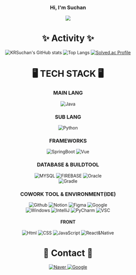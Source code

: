 <div align="center">
  
### Hi, I'm Suchan
<a href="https://wannado-gds.tistory.com/" target="_blank"><img src="https://img.shields.io/badge/티스토리-white?style=flat&logo=tistory&logoColor=black"/></a>  

# ✨ Activity ✨
![KRSuchan's GitHub stats](https://github-readme-stats.vercel.app/api?username=KRSuchan&show_icons=true&theme=radical)
![Top Langs](https://github-readme-stats.vercel.app/api/top-langs/?username=KRSuchan&layout=compact&theme=tokyonight)
[![Solved.ac Profile](http://mazassumnida.wtf/api/generate_badge?boj=2_suchan)](https://solved.ac/2_suchan)

# 🖥️ TECH STACK 🖥️

### MAIN LANG

<img alt="Java" src="https://img.shields.io/badge/JAVA-blue?style=for-the-badge"/>  

### SUB LANG

<img alt="Python" src="https://img.shields.io/badge/PYTHON-3776AB?style=for-the-badge&logo=Python&logoColor=white"/>  

### FRAMEWORKS

<img alt="SpringBoot" src="https://img.shields.io/badge/SpringBoot-6DB33F?style=for-the-badge&logo=SpringBoot&logoColor=white"/>
<img alt="Vue" src="https://img.shields.io/badge/vue.js-4FC08D?style=for-the-badge&logo=vuedotjs&logoColor=white"/>  

### DATABASE & BUILDTOOL

<img alt="MYSQL" src="https://img.shields.io/badge/mysql-4479A1?style=for-the-badge&logo=MYSQL&logoColor=white"/>  
<img alt="FIREBASE" src="https://img.shields.io/badge/Firebase-FFCA28?style=for-the-badge&logo=firebase&logoColor=white"/>
<img alt="Oracle" src="https://img.shields.io/badge/OracleDB-F80000?style=for-the-badge&logo=Oracle&logoColor=white"/></br>
<img alt="Gradle" src="https://img.shields.io/badge/Gradle-02303A?style=for-the-badge&logo=Gradle&logoColor=white"/>  

### COWORK TOOL & ENVIRONMENT(IDE)

<img alt="Github" src="https://img.shields.io/badge/Github-181717?style=for-the-badge&logo=GitHub&logoColor=white"/>
<img alt="Notion" src="https://img.shields.io/badge/Notion-000000?style=for-the-badge&logo=Notion&logoColor=white"/>
<img alt="Figma" src="https://img.shields.io/badge/Figma-F24E1E?style=for-the-badge&logo=Figma&logoColor=white"/>
<img alt="Google" src="https://img.shields.io/badge/Google-4285F4?style=for-the-badge&logo=Google&logoColor=white"/></br>
<img alt="Windows" src="https://img.shields.io/badge/Windows-0078D4?style=for-the-badge&logo=Windows 11&logoColor=white"/>
<img alt="IntelliJ" src="https://img.shields.io/badge/IntelliJ-000000?style=for-the-badge&logo=IntelliJ IDEA&logoColor=white"/>
<img alt="PyCharm" src="https://img.shields.io/badge/PyCharm-000000?style=for-the-badge&logo=PyCharm&logoColor=white"/>
<img alt="VSC" src="https://img.shields.io/badge/VSCode-007ACC?style=for-the-badge&logo=visualstudiocode&logoColor=white"/>


#### FRONT

<img alt="Html" src="https://img.shields.io/badge/HTML-E34F26?style=for-the-badge&logo=HTML5&logoColor=white"/>
<img alt="CSS" src="https://img.shields.io/badge/CSS-1572B6?style=for-the-badge&logo=CSS3&logoColor=white"/>
<img alt="JavaScript" src="https://img.shields.io/badge/JavaScript-F7DF1E?style=for-the-badge&logo=JavaScript&logoColor=white"/>
<img alt="React&Native" src="https://img.shields.io/badge/React&Native-61DAFB?style=for-the-badge&logo=REACT&logoColor=white"/>

# 📨 Contact 📨

<a href="mailto:lsc1814@naver.com"><img alt="Naver" src="https://img.shields.io/badge/NAVER-03c75a?style=for-the-badge&logo=Naver&logoColor=white"/>
<a href="mailto:tncks4814@naver.com"><img alt="Google" src="https://img.shields.io/badge/GMAIL-EA4335?style=flat-square&logo=Gmail&logoColor=white"/>

</div>
